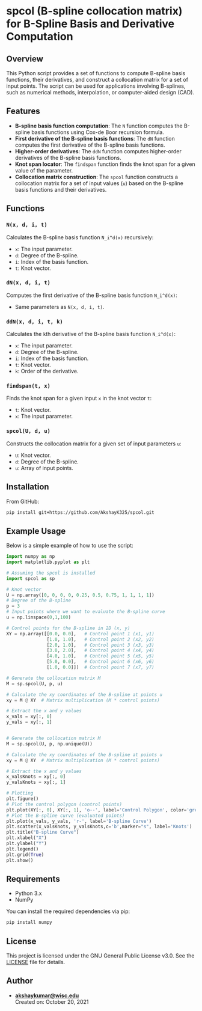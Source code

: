 # spcol (B-spline collocation matrix) for B-Spline Basis and Derivative Computation 

## Overview

This Python script provides a set of functions to compute B-spline basis functions, their derivatives, and construct a collocation matrix for a set of input points. The script can be used for applications involving B-splines, such as numerical methods, interpolation, or computer-aided design (CAD). 

## Features
- **B-spline basis function computation**: The `N` function computes the B-spline basis functions using Cox-de Boor recursion formula.
- **First derivative of the B-spline basis functions**: The `dN` function computes the first derivative of the B-spline basis functions.
- **Higher-order derivatives**: The `ddN` function computes higher-order derivatives of the B-spline basis functions.
- **Knot span locator**: The `findspan` function finds the knot span for a given value of the parameter.
- **Collocation matrix construction**: The `spcol` function constructs a collocation matrix for a set of input values (`u`) based on the B-spline basis functions and their derivatives.

## Functions

### `N(x, d, i, t)`
Calculates the B-spline basis function `N_i^d(x)` recursively:
- `x`: The input parameter.
- `d`: Degree of the B-spline.
- `i`: Index of the basis function.
- `t`: Knot vector.

### `dN(x, d, i, t)`
Computes the first derivative of the B-spline basis function `N_i^d(x)`:
- Same parameters as `N(x, d, i, t)`.

### `ddN(x, d, i, t, k)`
Calculates the `k`th derivative of the B-spline basis function `N_i^d(x)`:
- `x`: The input parameter.
- `d`: Degree of the B-spline.
- `i`: Index of the basis function.
- `t`: Knot vector.
- `k`: Order of the derivative.

### `findspan(t, x)`
Finds the knot span for a given input `x` in the knot vector `t`:
- `t`: Knot vector.
- `x`: The input parameter.

### `spcol(U, d, u)`
Constructs the collocation matrix for a given set of input parameters `u`:
- `U`: Knot vector.
- `d`: Degree of the B-spline.
- `u`: Array of input points.

## Installation

From GitHub:
```bash
pip install git+https://github.com/AkshayK325/spcol.git
```
## Example Usage

Below is a simple example of how to use the script:

```python
import numpy as np
import matplotlib.pyplot as plt

# Assuming the spcol is installed
import spcol as sp

# Knot vector
U = np.array([0, 0, 0, 0, 0.25, 0.5, 0.75, 1, 1, 1, 1])
# Degree of the B-spline
p = 3
# Input points where we want to evaluate the B-spline curve
u = np.linspace(0,1,100)

# Control points for the B-spline in 2D (x, y)
XY = np.array([[0.0, 0.0],   # Control point 1 (x1, y1)
               [1.0, 1.0],   # Control point 2 (x2, y2)
               [2.0, 1.0],   # Control point 3 (x3, y3)
               [3.0, 2.0],   # Control point 4 (x4, y4)
               [4.0, 1.0],   # Control point 5 (x5, y5)
               [5.0, 0.0],   # Control point 6 (x6, y6)
               [1.0, 0.0]])  # Control point 7 (x7, y7)

# Generate the collocation matrix M
M = sp.spcol(U, p, u)

# Calculate the xy coordinates of the B-spline at points u
xy = M @ XY  # Matrix multiplication (M * control points)

# Extract the x and y values
x_vals = xy[:, 0]
y_vals = xy[:, 1]


# Generate the collocation matrix M
M = sp.spcol(U, p, np.unique(U))

# Calculate the xy coordinates of the B-spline at points u
xy = M @ XY  # Matrix multiplication (M * control points)

# Extract the x and y values
x_valsKnots = xy[:, 0]
y_valsKnots = xy[:, 1]

# Plotting
plt.figure()
# Plot the control polygon (control points)
plt.plot(XY[:, 0], XY[:, 1], 'o--', label='Control Polygon', color='grey')
# Plot the B-spline curve (evaluated points)
plt.plot(x_vals, y_vals, 'r-', label='B-spline Curve')
plt.scatter(x_valsKnots, y_valsKnots,c='b',marker="s", label='Knots')
plt.title("B-spline Curve")
plt.xlabel("X")
plt.ylabel("Y")
plt.legend()
plt.grid(True)
plt.show()
```

## Requirements

- Python 3.x
- NumPy

You can install the required dependencies via pip:

```bash
pip install numpy
```

## License
This project is licensed under the GNU General Public License v3.0. See the [LICENSE](LICENSE) file for details.

## Author

- **akshaykumar@wisc.edu**  
  Created on: October 20, 2021
  
